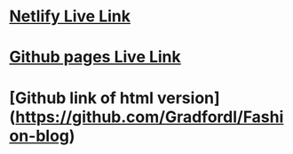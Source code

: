 # [Netlify Live Link](https://capable-sorbet-8fb79f.netlify.app)
# [Github pages Live Link](https://gradfordl.github.io/final-fashion-blog/)
# [Github link of html version] (https://github.com/Gradfordl/Fashion-blog)
